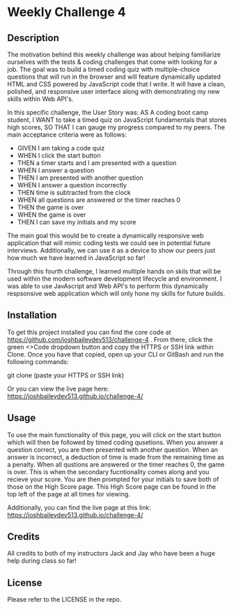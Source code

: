 # Weekly Challenge 4

## Description

The motivation behind this weekly challenge was about helping familiarize ourselves with the tests & coding challenges that come with looking for a job.  The goal was to build a timed coding quiz with multiple-choice questions that will run in the browser and will feature dynamically updated HTML and CSS powered by JavaScript code that I write. It will have a clean, polished, and responsive user interface along with demonstrating my new skills within Web API's.

In this specific challenge, the User Story was: AS A coding boot camp student, I WANT to take a timed quiz on JavaScript fundamentals that stores high scores,  SO THAT I can gauge my progress compared to my peers. The main acceptance criteria were as follows:

- GIVEN I am taking a code quiz
- WHEN I click the start button
- THEN a timer starts and I am presented with a question
- WHEN I answer a question
- THEN I am presented with another question
- WHEN I answer a question incorrectly
- THEN time is subtracted from the clock
- WHEN all questions are answered or the timer reaches 0
- THEN the game is over
- WHEN the game is over
- THEN I can save my initials and my score

The main goal this would be to create a dynamically responsive web application that will mimic coding tests we could see in potential future interviews. Additionally, we can use it as a device to show our peers just how much we have learned in JavaScript so far! 

Through this fourth challenge, I learned multiple hands on skils that will be used within the modern software development lifecycle and environment. I was able to use JavAscript and Web API's to perform this dynamically respsonsive web application which will only hone my skills for future builds. 

## Installation

To get this project installed you can find the core code at https://github.com/joshbaileydev513/challenge-4 . From there, click the green <>Code dropdown button and copy the HTTPS or SSH link within Clone. Once you have that copied, open up your CLI or GitBash and run the following commands:

git clone (paste your HTTPS or SSH link)

Or you can view the live page here: https://joshbaileydev513.github.io/challenge-4/

## Usage

To use the main functionality of this page, you will click on the start button which will then be followed by timed coding qusetions. When you answer a question correct, you are then presented with another question. When an answer is incorrect, a deduction of time is made from the remaining time as a penalty. When all qustions are answered or the timer reaches 0, the game is over. This is when the secondary fucntionality comes along and you recieve your score. You are then prompted for your initials to save both of those on the High Score page. This High Score page can be found in the top left of the page at all times for viewing. 

<!-- ![Deployed Page](assets/.PNG) NEED LIVE PICTURE HERE -->

Additionally, you can find the live page at this link: https://joshbaileydev513.github.io/challenge-4/

## Credits

All credits to both of my instructors Jack and Jay who have been a huge help during class so far!

## License

Please refer to the LICENSE in the repo.
